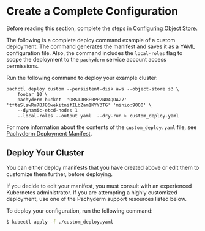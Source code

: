 # Create a Complete Configuration

Before reading this section, complete the steps in
[Configuring Object Store](deploy_custom_configuring_object_store.html).

The following is a complete deploy command example of a
custom deployment. The command generates the manifest
and saves it as a YAML configuration file.
Also, the command includes the `local-roles` flag
to scope the deployment to the `pachyderm` service
account access permissions.

Run the following command to deploy your example cluster:

```
pachctl deploy custom --persistent-disk aws --object-store s3 \
    foobar 10 \
    pachyderm-bucket  'OBSIJRBE0PP2NO4QOA27' 'tfteSlswRu7BJ86wekitnifILbZam1KYY3TG' 'minio:9000' \
    --dynamic-etcd-nodes 1
    --local-roles --output yaml  --dry-run > custom_deploy.yaml
```

For more information about the contents of the `custom_deploy.yaml` file,
see [Pachyderm Deployment Manifest](deploy_custom_pachyderm_deployment_manifest.html).

## Deploy Your Cluster

You can either deploy manifests that you have created above
or edit them to customize them further, before deploying.

If you decide to edit your manifest, you must consult with an
experienced Kubernetes administrator.
If you are attempting a highly customized deployment,
use one of the Pachyderm support resources listed below.

To deploy your configuration, run the following command:
```bash
$ kubectl apply -f ./custom_deploy.yaml
```

